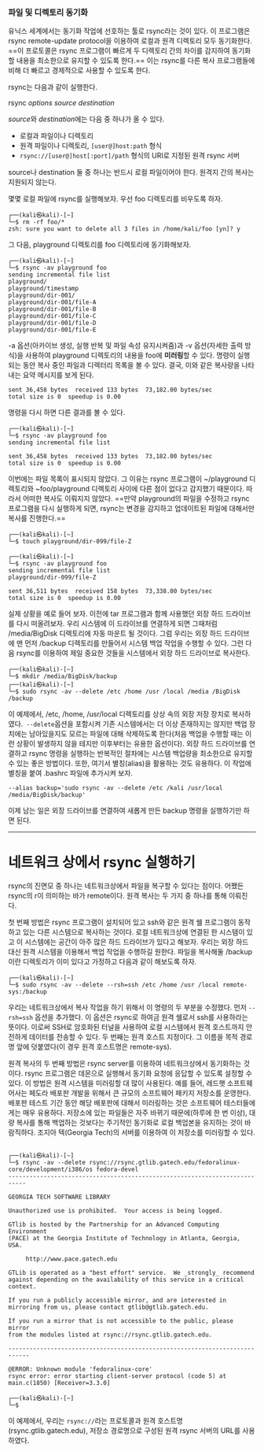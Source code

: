 
### 파일 및 디렉토리 동기화

유닉스 세계에서는 동기화 작업에 선호하는 툴로 rsync라는 것이 있다. 이 프로그램은 rsync remote-update protocol을 이용하여 로컬과 원격 디렉토리 모두 동기화한다. ==이 프로토콜은 rsync 프로그램이 빠르게 두 디렉토리 간의 차이를 감지하여 동기화할 내용을 최소한으로 유지할 수 있도록 한다.== 이는 rsync를 다른 복사 프로그램들에 비해 더 빠르고 경제적으로 사용할 수 있도록 한다.

rsync는 다음과 같이 실행한다.

rsync *options source destination*

*source*와 *destination*에는 다음 중 하나가 올 수 있다.

- 로컬과 파일이나 디렉토리
- 원격 파일이나 디렉토리, `[user@]host:path` 형식
- `rsync://[user@]host[:port]/path` 형식의 URI로 지정된 원격 rsync 서버


source나 destination 둘 중 하나는 반드시 로컬 파일이어야 한다. 원격지 간의 복사는 지원되지 않는다.

몇몇 로컬 파일에 rsync를 실행해보자. 우선 foo 디렉토리를 비우도록 하자.

```shell
┌──(kali㉿kali)-[~]
└─$ rm -rf foo/*    
zsh: sure you want to delete all 3 files in /home/kali/foo [yn]? y

```

그 다음, playground 디렉토리를 foo 디렉토리에 동기화해보자.

```shell
┌──(kali㉿kali)-[~]
└─$ rsync -av playground foo
sending incremental file list
playground/
playground/timestamp
playground/dir-001/
playground/dir-001/file-A
playground/dir-001/file-B
playground/dir-001/file-C
playground/dir-001/file-D
playground/dir-001/file-E

```

-a 옵션(아카이브 생성, 실행 반복 및 파일 속성 유지시켜줌)과 -v 옵션(자세한 출력 방식)을 사용하여 playground 디렉토리의 내용을 foo에 **미러링**할 수 있다. 명령이 실행되는 동안 복사 중인 파일과 디렉터리 목록을 볼 수 있다. 결국, 이와 같은 복사량을 나타내는 요약 메시지를 보게 된다.

``` shell
sent 36,458 bytes  received 133 bytes  73,182.00 bytes/sec
total size is 0  speedup is 0.00

```

명령을 다시 하면 다른 결과를 볼 수 있다.


``` shell             
┌──(kali㉿kali)-[~]
└─$ rsync -av playground foo
sending incremental file list

sent 36,458 bytes  received 133 bytes  73,182.00 bytes/sec
total size is 0  speedup is 0.00

```

이번에는 파일 목록이 표시되지 않았다. 그 이유는 rsync 프로그램이 ~/playground 디렉토리와 ~foo/playground 디렉토리 사이에 다른 점이 없다고 감지했기 때문이다. 따라서 어떠한 복사도 이뤄지지 않았다. ==만약 playground의 파일을 수정하고 rsync 프로그램을 다시 실행하게 되면, rsync는 변경을 감지하고 업데이트된 파일에 대해서만 복사를 진행한다.==


``` shell
┌──(kali㉿kali)-[~]
└─$ touch playground/dir-099/file-Z                                          
                                                                                                                   
┌──(kali㉿kali)-[~]
└─$ rsync -av playground foo
sending incremental file list
playground/dir-099/file-Z

sent 36,511 bytes  received 158 bytes  73,338.00 bytes/sec
total size is 0  speedup is 0.00

```

실제 상황을 예로 들어 보자. 이전에 tar 프로그램과 함께 사용했던 외장 하드 드라이브를 다시 떠올려보자. 우리 시스템에 이 드라이브를 연결하게 되면 그때처럼 /media/BigDisk 디렉토리에 자동 마운트 될 것이다. 그럼 우리는 외장 하드 드라이브에 맨 먼저 /backup 디렉토리를 만들어서 시스템 백업 작업을 수행할 수 있다. 그런 다음 rsync를 이용하여 제일 중요한 것들을 시스템에서 외장 하드 드라이브로 복사한다.

``` shell
┌──(kali㉿kali)-[~]
└─$ mkdir /media/BigDisk/backup
┌──(kali㉿kali)-[~]
└─$ sudo rsync -av --delete /etc /home /usr /local /media /BigDisk /backup

```

이 예제에서, /etc, /home, /usr/local 디렉토리를 상상 속의 외장 저장 장치로 복사하였다.` --delete`옵션을 포함시켜 기존 시스템에서는 더 이상 존재하지는 않지만 백업 장치에는 남아있을지도 모르는 파일에 대해 삭제하도록 한다(처음 백업을 수행할 때는 이런 상황이 발생하지 않을 테지만 이후부터는 유용한 옵션이다). 외장 하드 드라이브를 연결하고 rsync 명령을 실행하는 반복적인 절차에는 시스템 백업량을 최소한으로 유지할 수 있는 좋은 방법이다. 또한, 여기서 별칭(alias)을 활용하는 것도 유용하다. 이 작업에 별칭을 붙여 .bashrc 파일에 추가시켜 보자.

``` shell
--alias backup='sudo rsync -av --delete /etc /kali /usr/local /media/BigDisk/backup'
```

이제 남는 일은 외장 드라이브를 연결하여 새롭게 만든 backup 명령을 실행하기만 하면 된다.


---
# 네트워크 상에서 rsync 실행하기

rsync의 진면모 중 하나는 네트워크상에서 파일을 복구할 수 있다는 점이다. 어쨌든 rsync의 r이 의미하는 바가 remote이다. 원격 복사는 두 가지 중 하나를 통해 이뤄진다.

첫 번째 방법은 rsync 프로그램이 설치되어 있고 ssh와 같은 원격 쉘 프로그램이 동작하고 있는 다른 시스템으로 복사하는 것이다. 로컬 네트워크상에 연결된 한 시스템이 있고 이 시스템에는 공간이 아주 많은 하드 드라이브가 있다고 해보자. 우리는 외장 하드 대신 원격 시스템을 이용해서 백업 작업을 수행하길 원한다. 파일을 복사해둘 /backup이란 디렉토리가 이미 있다고 가정하고 다음과 같이 해보도록 하자.

``` shell
┌──(kali㉿kali)-[~]
└─$ sudo rsync -av --delete --rsh=ssh /etc /home /usr /local remote-sys:/backup

```

우리는 네트워크상에서 복사 작업을 하기 위해서 이 명령의 두 부분을 수정했다. 먼저 `--rsh=ssh` 옵션을 추가했다. 이 옵션은 rsync로 하여금 원격 쉘로서 ssh를 사용하라는 뜻이다. 이로써 SSH로 암호화된 터널을 사용하여 로컬 시스템에서 원격 호스트까지 안전하게 데이터를 전송할 수 있다. 두 번째는 원격 호스트 지정이다. 그 이름을 목적 경로명 앞에 덧붙였다(이 경우 원격 호스트명은 remote-sys).

원격 복사의 두 번째 방법은 rsync server를 이용하여 네트워크상에서 동기화하는 것이다. rsync 프로그램은 데몬으로 실행해서 동기화 요청에 응답할 수 있도록 설정할 수 있다. 이 방법은 원격 시스템을 미러링할 대 많이 사용된다. 예를 들어, 레드햇 소프트웨어사는 페도라 배포판 개발을 위해서 큰 규모의 소프트웨어 패키지 저장소를 운영한다. 배포판 테스트 기간 동안 해당 배포판에 대해서 미러링하는 것은 소프트웨어 테스터들에게는 매우 유용하다. 저장소에 있는 파일들은 자주 바뀌기 때문에(하루에 한 번 이상), 대량 복사를 통해 백업하는 것보다는 주기적인 동기화로 로컬 백업본을 유지하는 것이 바람직하다. 조지아 텍(Georgia Tech)의 서버를 이용하여 이 저장소를 미러링할 수 있다.

``` shell

┌──(kali㉿kali)-[~]
└─$ rsync -av --delete rsync://rsync.gtlib.gatech.edu/fedoralinux-core/development/i386/os fedora-devel
---------------------------------------------------------------------------

GEORGIA TECH SOFTWARE LIBRARY

Unauthorized use is prohibited.  Your access is being logged.

GTlib is hosted by the Partnership for an Advanced Computing Environment
(PACE) at the Georgia Institute of Technology in Atlanta, Georgia, USA.

     http://www.pace.gatech.edu

GTLib is operated as a "best effort" service.  We _strongly_ recommend
against depending on the availability of this service in a critical context.

If you run a publicly accessible mirror, and are interested in
mirroring from us, please contact gtlib@gtlib.gatech.edu.

If you run a mirror that is not accessible to the public, please mirror
from the modules listed at rsync://rsync.gtlib.gatech.edu.

----------------------------------------------------------------------------

@ERROR: Unknown module 'fedoralinux-core'
rsync error: error starting client-server protocol (code 5) at main.c(1850) [Receiver=3.3.0]
                                                                                                                   
┌──(kali㉿kali)-[~]
└─$ 

```

이 예제에서, 우리는 `rsync://`라는 프로토콜과 원격 호스트명(rsync.gtlib.gatech.edu), 저장소 경로명으로 구성된 원격 rsync 서버의 URL를 사용하였다.

